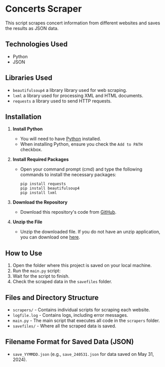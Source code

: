 # Concerts Scraper

This script scrapes concert information from different websites and saves the results as JSON data.

## Technologies Used
- Python
- JSON

## Libraries Used
- `beautifulsoup4`  a library library used for web scraping. 
- `lxml` a library used for processing XML and HTML documents.
- `requests` a library used to send HTTP requests.

## Installation

1. **Install Python**
   - You will need to have [Python](https://www.python.org/downloads/) installed.
   - When installing Python, ensure you check the `Add to PATH` checkbox.

2. **Install Required Packages**
   - Open your command prompt (cmd) and type the following commands to install the necessary packages:
     ```
     pip install requests
     pip install beautifulsoup4
     pip install lxml
     ```

3. **Download the Repository**
   - Download this repository's code from [GitHub](https://github.com/arnaldo31/concerts-scraper/archive/refs/heads/main.zip).

4. **Unzip the File**
   - Unzip the downloaded file. If you do not have an unzip application, you can download one [here](https://www.7-zip.org/a/7z2406-x64.exe).

## How to Use

1. Open the folder where this project is saved on your local machine.
2. Run the `main.py` script:
3. Wait for the script to finish.
4. Check the scraped data in the `savefiles` folder.

## Files and Directory Structure

- `scrapers/` - Contains individual scripts for scraping each website.
- `logfile.log` - Contains logs, including error messages.
- `main.py` - The main script that executes all code in the `scrapers` folder.
- `savefiles/` - Where all the scraped data is saved.

## Filename Format for Saved Data (JSON)
- `save_YYMMDD.json` (e.g., `save_240531.json` for data saved on May 31, 2024).
